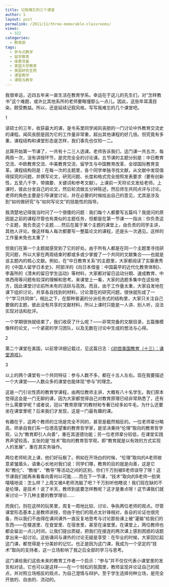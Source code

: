 ```yaml
---
title: 记我难忘的三个课堂
author: S
layout: post
permalink: /2011/11/three-memorable-classrooms/
views:
  - 322
categories:
  - 教育部
tags:
  - 参与式教学
  - 留学教育
  - 维果茨基
  - 美国大学教育
  - 美国研究生院
  - 课堂教学
  - 课程与教学
---
```

我很幸运，近四五年来一直生活在教育学系。幸运在于这儿的先生们，对“怎样教书”这个难题，或许比其他系所的老师要略懂那么一点儿。因此，这些年耳濡目染，颇受教益。所以，还是延续记叙风格，写写我难忘的几个课堂吧。

1

读硕士的三年，收获最大的课，是令系里同学闻风丧胆的一门讨论中外教育交流史的课程。闻风丧胆是因为它的工作量非常重，超出其他课程的好几倍。但究竟有多重，课程结构和课堂形态是怎样，我们事先也仅知一二。

总算开始第一节课了，一共有十二三人选课。老师告诉我们，这门课一共五次，每两周一次，没有讲授环节，是完完全全的讨论课。五节课的主题分别是：中日教育交流、中欧教育交流、中美教育交流、留学生与中国教育改革、全球国际教育变革。课程结构则是：在每一次的主题里，各个同学单独寻找文献，从文献中发现值得探究的问题，并撰写论文，研究问题、长度和格式完全按照发表要求（要有创新性，五至八千字，带摘要、关键词和参考文献）。上课前一天将论文发给老师。上课时，彼此分发自己的论文，然后轮流做五分钟陈述，然后师生共同点评与讨论。老师的角色主要是引导课堂讨论，并在必要的时候给出自己的意见，尤其是涉及到“如何做研究”与“如何写论文”的技能性的指导。

我清楚地记得我当时问了一个很傻的问题：我们每个人都要写五篇吗？我提问的原因是之前的课程尽管也有类似的主题任务，但都是在第一节课一一指派：你负责这个主题，我负责这个主题……然后在属于某个主题的课堂上，由负责的同学主讲，其他人评论。像这样每人每次都要写一整篇论文的课程，还是头一次遇见。这样的工作量未免也太重了！

但我们在第一个主题就感受到了它的好处。由于所有人都是在同一个主题里寻找研究问题，所以大家在两周结束时都或多或少掌握了一个共同的文献集合——也就是该主题内的核心文献。例如，在“中日教育关系”的主题里，大家都阅读了实藤惠秀的《中国人留学日本史》、阿部洋的《向日本借鉴：中国最早的近代化教育体制》、李喜所的《清末的留日学生运动》等材料，大家都对留日运动分期、速成教育、中体西用等问题有较深的理解和思考。来课堂上一看，大家的选题多集中在这些地方，因此课堂讨论前所未有的活跃与高效。而且，由于工作量太重，大家自发地在课下组织讨论，共享各自找到的材料，讨论潜在的研究问题，很快就形成了一个“学习共同体”。相比之下，在那种普遍的分派任务式的结构里，大家只关注自己要做的主题，彼此没有共享的文献材料，所以上课时只能是一人讲、别人听，没法实现对话和批评。

一个学期很快就结束了，我们收获了什么呢？——非常完备的文献目录，五篇像模像样的论文，一个紧密的学习团队，以及无数在讨论中生成的想法与心得。

2

第二个课堂在美国，以前曾详细记载过，见这篇日志：[《初尝美国教育（十三）：课堂游戏》][1]。

3

以上的两个课堂有一个共同特征：参与人数不多，都在十五人左右。现在我要描述一个大课堂——人数众多的课堂也能体现“参与”的理念。

这是一门引论性质的教育学课程，由两位教师主讲，大概有八十名学生。我们原本觉得这会是一门无聊的课，因为大家都觉得自己对教育原理已经非常熟悉了，还有什么需要学呢？或者说，冠以“教育原理”的教材和专著已经多如牛毛，为什么还要坐在课堂里呢？后来我们才发现，这是一门最有趣的课。

有趣在于，这两个教师的立场是完全不同的，甚至是截然相反的。一位老师辈分略高，师承自我们系一位德高望重的教育哲学家，是坚决秉持“伦理”取向的教育哲学观，认为“教育即引人向善”，重在其道德功能；另一位老师辈分较低，在课堂实践界声望较高，主张的是“技术”取向的教育哲学观，即“教育就是以有效的方式实现人的发展”，重在其实务操作。

两位老师轮流上课，他们好玩极了。例如在开场白的时候，“伦理”取向的A老师故意紧皱眉头，语重心长地对我们说：同学们哪，教育的目的就是向善，这是它和“教化”、“教唆”、“教导”等活动之间的区别，你们千万别被B老师误导了呀！这节课我们就再来看看向善何以可能……而在下一节课，“技术”取向的B老师一脸笑嘻嘻地说：怎么样？上周又被A老师洗脑了吧？千万别听他瞎说！我们现在缺的不是伦理，是技术！说了半天，教师到底要怎样教呢？这才是重点呀！这节课我们就来讨论一下几种主要的教学理论……

而我们，则在这样的玩笑里，周复一周地比较、讨论、争执两位老师的观点。尽管课堂形态基本上是教师讲授，但由于他们的观点太针锋相对，各自的论证也很完备，所以我们不由得在课间课外一直反复地思考与讨论那些课上被“灌输”给我们的东西——在楼道里、在食堂里、在宿舍里，甚至在澡堂里。在课堂上，两位教师也都会留出一点儿时间，让我们提出质疑，把我们在接连的两次课上感到困惑的话题拿出来一起讨论。这些课间与课外的讨论无疑是享受：在毕业的时候，大家回忆起这门课，都觉得是十分美妙的记忆。也正是因为这门课，我成为一个坚定的“技术”取向的支持者，这一立场影响了我之后全部的学习与思考。

这门课给我们这些未来的教育工作者一个启示：“参与”并不仅仅代表小课堂里的发言和对话，它也可以是这样——在一个轻松的氛围里，教师呈现并论证自己的观点，并对照立场相反的观点，为自己澄情与辩护。至于学生选择何种立场，是完全开放的、自由的、流动的。

 [1]: http://www.edunify.us/blog/2011/02/first-glance-at-us-grad-education-13/